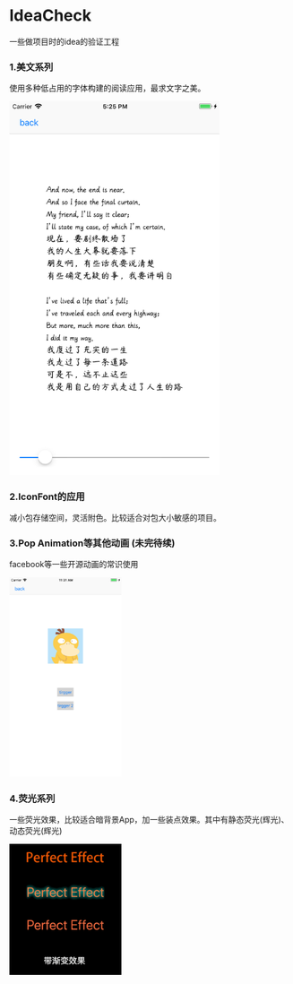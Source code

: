 # IdeaCheck



一些做项目时的idea的验证工程



### 1.美文系列

使用多种低占用的字体构建的阅读应用，最求文字之美。

<img src="./screenshots/fontsabout.png" width="375" />



### 2.IconFont的应用

减小包存储空间，灵活附色。比较适合对包大小敏感的项目。


### 3.Pop Animation等其他动画 (未完待续)
facebook等一些开源动画的常识使用

<img src="./screenshots/pop.png" width="200" />

### 4.荧光系列
一些荧光效果，比较适合暗背景App，加一些装点效果。其中有静态荧光(辉光)、动态荧光(辉光)

<img src="./screenshots/neon.gif" width="200" />

